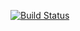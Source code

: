 [![Build Status](https://travis-ci.org/eustatos/bitrix24-verify-sign.svg?branch=master)](https://travis-ci.org/eustatos/bitrix24-verify-sign)